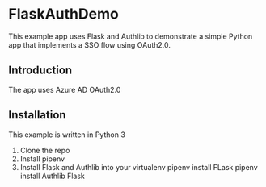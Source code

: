 # FlaskAuthDemo
This example app uses Flask and Authlib to demonstrate a simple Python app
that implements a SSO flow using OAuth2.0.

## Introduction
The app uses Azure AD OAuth2.0

## Installation

This example is written in Python 3

1. Clone the repo
2. Install pipenv
3. Install Flask and Authlib into your virtualenv
	pipenv install FLask
	pipenv install Authlib Flask



